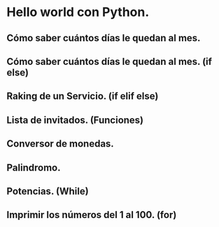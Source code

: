 # Hello world con Python.

## Cómo saber cuántos días le quedan al mes.

## Cómo saber cuántos días le quedan al mes. (if else)

## Raking de un Servicio. (if elif else)

## Lista de invitados. (Funciones)

## Conversor de monedas.

## Palindromo.

## Potencias. (While)

## Imprimir los números del 1 al 100. (for)
